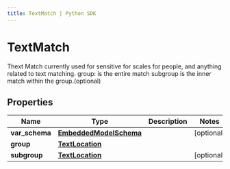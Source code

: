 ```yaml
---
title: TextMatch | Python SDK
---
```


# TextMatch

Thext Match currently used for sensitive for scales for people, and anything related to text matching.  group: is the entire match subgroup is the inner match within the group.(optional)

## Properties

Name | Type | Description | Notes
------------ | ------------- | ------------- | -------------
**var_schema** | [**EmbeddedModelSchema**](EmbeddedModelSchema) |  | [optional] 
**group** | [**TextLocation**](TextLocation) |  | 
**subgroup** | [**TextLocation**](TextLocation) |  | [optional] 


